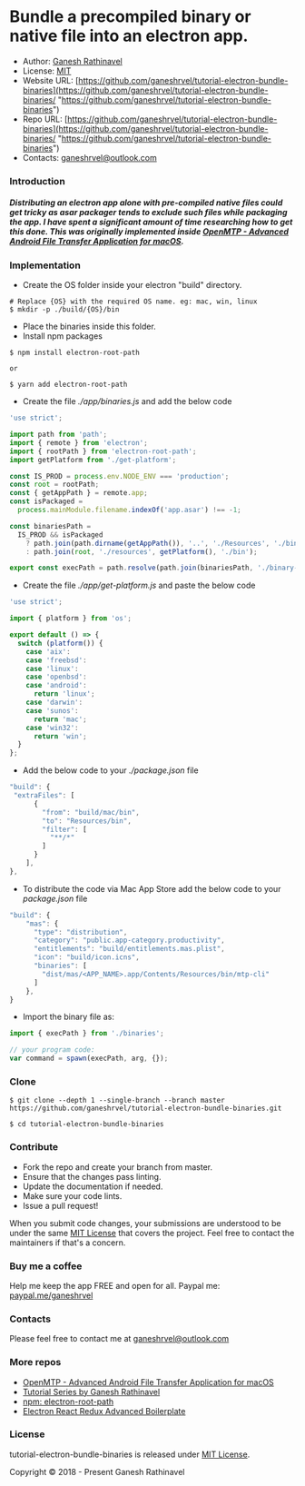 # Bundle a precompiled binary or native file into an electron app.

- Author: [Ganesh Rathinavel](https://www.linkedin.com/in/ganeshrvel "Ganesh Rathinavel")
- License: [MIT](https://github.com/ganeshrvel/tutorial-electron-bundle-binaries/blob/master/LICENSE "MIT")
- Website URL: [https://github.com/ganeshrvel/tutorial-electron-bundle-binaries](https://github.com/ganeshrvel/tutorial-electron-bundle-binaries/ "https://github.com/ganeshrvel/tutorial-electron-bundle-binaries")
- Repo URL: [https://github.com/ganeshrvel/tutorial-electron-bundle-binaries](https://github.com/ganeshrvel/tutorial-electron-bundle-binaries/ "https://github.com/ganeshrvel/tutorial-electron-bundle-binaries")
- Contacts: ganeshrvel@outlook.com


### Introduction

##### Distributing an electron app alone with pre-compiled native files could get tricky as asar packager tends to exclude such files while packaging the app. I have spent a significant amount of time researching how to get this done. This was originally implemented inside [OpenMTP - Advanced Android File Transfer Application for macOS](https://github.com/ganeshrvel/openmtp "OpenMTP - Advanced Android File Transfer Application for macOS").

### Implementation

- Create the OS folder inside your electron "build" directory.

```shell
# Replace {OS} with the required OS name. eg: mac, win, linux
$ mkdir -p ./build/{OS}/bin
```

- Place the binaries inside this folder.
- Install npm packages

```shell
$ npm install electron-root-path

or 

$ yarn add electron-root-path
```

- Create the file *./app/binaries.js* and add the below code

```javascript
'use strict';

import path from 'path';
import { remote } from 'electron';
import { rootPath } from 'electron-root-path';
import getPlatform from './get-platform';

const IS_PROD = process.env.NODE_ENV === 'production';
const root = rootPath;
const { getAppPath } = remote.app;
const isPackaged =
  process.mainModule.filename.indexOf('app.asar') !== -1;

const binariesPath =
  IS_PROD && isPackaged
    ? path.join(path.dirname(getAppPath()), '..', './Resources', './bin')
    : path.join(root, './resources', getPlatform(), './bin');

export const execPath = path.resolve(path.join(binariesPath, './binary-file'));
```

- Create the file *./app/get-platform.js* and paste the below code

```javascript
'use strict';

import { platform } from 'os';

export default () => {
  switch (platform()) {
    case 'aix':
    case 'freebsd':
    case 'linux':
    case 'openbsd':
    case 'android':
      return 'linux';
    case 'darwin':
    case 'sunos':
      return 'mac';
    case 'win32':
      return 'win';
  }
};
```

- Add the below code to your *./package.json* file

```javascript
"build": {
 "extraFiles": [
      {
        "from": "build/mac/bin",
        "to": "Resources/bin",
        "filter": [
          "**/*"
        ]
      }
    ],
},
```

- To distribute the code via Mac App Store add the below code to your *package.json* file

```javascript
"build": {
	"mas": {
      "type": "distribution",
      "category": "public.app-category.productivity",
      "entitlements": "build/entitlements.mas.plist",
      "icon": "build/icon.icns",
      "binaries": [
        "dist/mas/<APP_NAME>.app/Contents/Resources/bin/mtp-cli"
      ]
    },
}
```


- Import the binary file as:

```javascript
import { execPath } from './binaries';

// your program code:
var command = spawn(execPath, arg, {});
```


### Clone
```shell
$ git clone --depth 1 --single-branch --branch master https://github.com/ganeshrvel/tutorial-electron-bundle-binaries.git

$ cd tutorial-electron-bundle-binaries
```

### Contribute
- Fork the repo and create your branch from master.
- Ensure that the changes pass linting.
- Update the documentation if needed.
- Make sure your code lints.
- Issue a pull request!

When you submit code changes, your submissions are understood to be under the same [MIT License](https://github.com/ganeshrvel/tutorial-electron-bundle-binaries/blob/master/LICENSE "MIT License") that covers the project. Feel free to contact the maintainers if that's a concern.


### Buy me a coffee
Help me keep the app FREE and open for all.
Paypal me: [paypal.me/ganeshrvel](https://paypal.me/ganeshrvel "paypal.me/ganeshrvel")

### Contacts
Please feel free to contact me at ganeshrvel@outlook.com

### More repos
- [OpenMTP  - Advanced Android File Transfer Application for macOS](https://github.com/ganeshrvel/openmtp "OpenMTP  - Advanced Android File Transfer Application for macOS")
- [Tutorial Series by Ganesh Rathinavel](https://github.com/ganeshrvel/tutorial-series-ganesh-rathinavel "Tutorial Series by Ganesh Rathinavel")
- [npm: electron-root-path](https://github.com/ganeshrvel/npm-electron-root-path "Get the root path of an Electron Application")
- [Electron React Redux Advanced Boilerplate](https://github.com/ganeshrvel/electron-react-redux-advanced-boilerplate "Electron React Redux Advanced Boilerplate")

### License
tutorial-electron-bundle-binaries is released under [MIT License](https://github.com/ganeshrvel/tutorial-electron-bundle-binaries/blob/master/LICENSE "MIT License").

Copyright © 2018 - Present Ganesh Rathinavel
